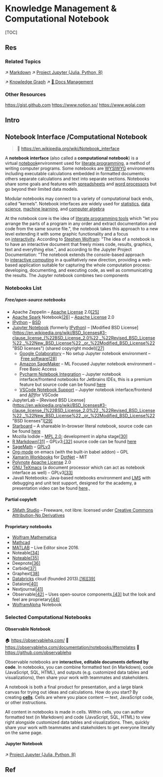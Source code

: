# Knowledge Management & Computational Notebook

[TOC]



## Res
### Related Topics
↗ [Markdown](../../👩‍💻%20Computer%20Languages%20&%20Programming%20Methodology/Other%20Languages%20for%20Specific%20Areas/🪁%20DSL(Domain%20Specific%20Languages)%20&%20GPL(General%20Purpose%20Languages)/Markup%20Languages/Markdown.md)
↗ [Project Jupyter (Julia, Python, R)](../../👩‍💻%20Computer%20Languages%20&%20Programming%20Methodology/Interpreted%20Languages/Python/Python%20Applications%20&%20Programming/Python%20GUI%20Application/Project%20Jupyter%20(Julia,%20Python,%20R).md)

↗ [Knowledge Graph](../../../Data-Oriented%20&%20Human-Centered%20Technologies/Data%20Science/⛏️%20Data%20Mining/Knowledge%20Graph/Knowledge%20Graph.md)
↗ [📇 Docs Management](../../🥷🏼%20Operating%20Systems%20&%20Kernels%20(Engineering%20Part)/Linux%20(Derived%20From%20UNIX%20Family)/Linux%20Free%20Software%20&%20OSS%20(Open%20Source%20Software)/Text%20&%20File%20&%20Dir%20Management/📇%20Docs%20Management.md)


### Other Resources
https://gist.github.com
https://www.notion.so/
https://www.wolai.com



## Intro



## Notebook Interface /Computational Notebook
> 🔗 https://en.wikipedia.org/wiki/Notebook_interface

A **notebook interface** (also called a **computational notebook**) is a virtual [notebook](https://en.wikipedia.org/wiki/Notebook "Notebook")environment used for [literate programming](https://en.wikipedia.org/wiki/Literate_programming "Literate programming"), a method of writing computer programs. Some notebooks are [WYSIWYG](https://en.wikipedia.org/wiki/WYSIWYG "WYSIWYG") environments including executable calculations embedded in formatted documents; others separate calculations and text into separate sections. Notebooks share some goals and features with [spreadsheets](https://en.wikipedia.org/wiki/Spreadsheet "Spreadsheet") and [word processors](https://en.wikipedia.org/wiki/Word_processor "Word processor") but go beyond their limited data models.

Modular notebooks may connect to a variety of computational back ends, called "kernels". Notebook interfaces are widely used for [statistics](https://en.wikipedia.org/wiki/Computational_statistics "Computational statistics"), [data science](https://en.wikipedia.org/wiki/Data_science "Data science"), [machine learning](https://en.wikipedia.org/wiki/Machine_learning "Machine learning"), and [computer algebra](https://en.wikipedia.org/wiki/Computer_algebra "Computer algebra")

At the notebook core is the idea of [literate programming tools](https://en.wikipedia.org/wiki/Literate_programming "Literate programming") which "let you arrange the parts of a program in any order and extract documentation and code from the same source file.", the notebook takes this approach to a new level extending it with some graphic functionality and a focus on [interactivity](https://en.wikipedia.org/wiki/Interactive_computing "Interactive computing"). According to [Stephen Wolfram](https://en.wikipedia.org/wiki/Stephen_Wolfram "Stephen Wolfram"): "The idea of a notebook is to have an interactive document that freely mixes code, results, graphics, text and everything else.", and according to the Jupyter Project Documentation: "The notebook extends the console-based approach to [interactive computing](https://en.wikipedia.org/wiki/Interactive_computing "Interactive computing") in a qualitatively new direction, providing a web-based application suitable for capturing the whole computation process: developing, documenting, and executing code, as well as communicating the results. The Jupyter notebook combines two components


### Notebooks List
##### Free/open-source notebooks
- Apache Zeppelin – [Apache License](https://en.wikipedia.org/wiki/Apache_License "Apache License") 2.0[[25]](https://en.wikipedia.org/wiki/Notebook_interface#cite_note-25)
- [Apache Spark](https://en.wikipedia.org/wiki/Apache_Spark "Apache Spark") Notebook[[26]](https://en.wikipedia.org/wiki/Notebook_interface#cite_note-26) – [Apache License](https://en.wikipedia.org/wiki/Apache_License "Apache License") 2.0
- [IPython](https://en.wikipedia.org/wiki/IPython "IPython") – [BSD](https://en.wikipedia.org/wiki/BSD_licenses "BSD licenses")
- [Jupyter Notebook](https://en.wikipedia.org/wiki/Project_Jupyter#Jupyter_Notebook "Project Jupyter") (formerly [IPython](https://en.wikipedia.org/wiki/IPython "IPython")) – [Modified BSD License](https://en.wikipedia.org/wiki/BSD_licenses#3-clause_license_(%22BSD_License_2.0%22,_%22Revised_BSD_License%22,_%22New_BSD_License%22,_or_%22Modified_BSD_License%22 "BSD licenses") (shared copyright model)[[27]](https://en.wikipedia.org/wiki/Notebook_interface#cite_note-27)
    - [Google Colaboratory](https://colab.research.google.com/notebooks/intro.ipynb) – No setup Jupyter notebook environment – [Free software](https://en.wikipedia.org/wiki/Free_software "Free software")[[28]](https://en.wikipedia.org/wiki/Notebook_interface#cite_note-28)
    - [Amazon SageMaker](https://aws.amazon.com/sagemaker/) – ML Focused Jupyter notebook environment – Free Basic Access
    - [Pycharm Notebook Integration](https://www.jetbrains.com/help/pycharm/jupyter-notebook-support.html) – Jupyter notebook interface/frontend notebooks for Jetbrains IDEs, this is a premium feature but source code can be found [here](https://github.com/JetBrains/intellij-ipnb)
    - [VSCode Notebook Support](https://code.visualstudio.com/docs/python/jupyter-support) – Jupyter notebook interface/frontend and [API](https://code.visualstudio.com/api/extension-guides/notebook)for VSCode
- JupyterLab – [Revised BSD License](https://en.wikipedia.org/wiki/BSD_licenses#3-clause_license_(%22BSD_License_2.0%22,_%22Revised_BSD_License%22,_%22New_BSD_License%22,_or_%22Modified_BSD_License%22 "BSD licenses")[[29]](https://en.wikipedia.org/wiki/Notebook_interface#cite_note-29)
- [Starboard](https://starboard.gg/) – A shareable In-browser literal notebook, source code can be found [here](https://github.com/gzuidhof/starboard-notebook)
- Mozilla Iodide – [MPL 2.0](https://en.wikipedia.org/wiki/Mozilla_Public_License "Mozilla Public License"); development in alpha stage[[30]](https://en.wikipedia.org/wiki/Notebook_interface#cite_note-30)
- [R Markdown](https://rmarkdown.rstudio.com/)[[31]](https://en.wikipedia.org/wiki/Notebook_interface#cite_note-31) – GPLv3;[[32]](https://en.wikipedia.org/wiki/Notebook_interface#cite_note-32) source code can be found [here](https://github.com/rstudio/rmarkdown)
- [SageMath](https://en.wikipedia.org/wiki/SageMath "SageMath") – [GPLv3](https://en.wikipedia.org/wiki/GPLv3 "GPLv3")
- [Org-mode](https://en.wikipedia.org/wiki/Org-mode "Org-mode") on emacs (with the built-in babel addon) – GPL
- [Xamarin Workbooks](https://docs.microsoft.com/en-us/xamarin/tools/workbooks/) for [DotNet](https://en.wikipedia.org/wiki/DotNet_Core "DotNet Core") – MIT
- [Polynote](https://polynote.org/) [Apache License](https://en.wikipedia.org/wiki/Apache_License "Apache License") 2.0
- [GNU TeXmacs](https://en.wikipedia.org/wiki/GNU_TeXmacs "GNU TeXmacs") (a document processor which can act as notebook interface as well) – GPLv3[[33]](https://en.wikipedia.org/wiki/Notebook_interface#cite_note-33)
- Javalí Notebooks: Java-based notebooks environment and [LMS](https://en.wikipedia.org/wiki/Learning_management_system "Learning management system") with debugging and unit test support, designed for the academy, a presentation video can be found [here](https://www.youtube.com/watch?v=SmprxYB86mg).,
#### Partial copyleft
- [SMath Studio](https://en.wikipedia.org/wiki/SMath_Studio "SMath Studio") – Freeware, not libre: licensed under [Creative Commons Attribution-No Derivatives](https://en.wikipedia.org/wiki/Creative_Commons_licenses "Creative Commons licenses")
#### Proprietary notebooks
- [Wolfram Mathematica](https://en.wikipedia.org/wiki/Wolfram_Mathematica "Wolfram Mathematica")
- [Mathcad](https://en.wikipedia.org/wiki/Mathcad "Mathcad")
- [MATLAB](https://en.wikipedia.org/wiki/MATLAB "MATLAB") – Live Editor since 2016.
- Noteable[[34]](https://en.wikipedia.org/wiki/Notebook_interface#cite_note-34)
- [Noteable](https://en.wikipedia.org/w/index.php?title=Noteable&action=edit&redlink=1 "Noteable (page does not exist)")[[35]](https://en.wikipedia.org/wiki/Notebook_interface#cite_note-35)
- Deepnote[[36]](https://en.wikipedia.org/wiki/Notebook_interface#cite_note-36)
- Carbide[[37]](https://en.wikipedia.org/wiki/Notebook_interface#cite_note-37)
- Graphext[[38]](https://en.wikipedia.org/wiki/Notebook_interface#cite_note-38)
- [Databricks](https://en.wikipedia.org/wiki/Databricks "Databricks") cloud (founded 2013).[[16]](https://en.wikipedia.org/wiki/Notebook_interface#cite_note-:0-16)[[39]](https://en.wikipedia.org/wiki/Notebook_interface#cite_note-39)
- Datalore[[40]](https://en.wikipedia.org/wiki/Notebook_interface#cite_note-40)
- Nextjournal[[41]](https://en.wikipedia.org/wiki/Notebook_interface#cite_note-41)
- Observable[[42]](https://en.wikipedia.org/wiki/Notebook_interface#cite_note-42) – Uses open-source components,[[43]](https://en.wikipedia.org/wiki/Notebook_interface#cite_note-43) but the look and feel are proprietary[[44]](https://en.wikipedia.org/wiki/Notebook_interface#cite_note-44)
- [WolframAlpha](https://en.wikipedia.org/wiki/WolframAlpha "WolframAlpha") Notebook


### Selected Computational Notebooks
#### Observable Notebook
🏠 https://observablehq.com/
📂 https://observablehq.com/documentation/notebooks/#templates
🚧 https://github.com/observablehq

Observable notebooks are **interactive, editable documents defined by code**. In notebooks, you can combine formatted text (in Markdown), code (JavaScript, SQL, HTML), and outputs (e.g. customized data tables and visualizations), then share your work with teammates and stakeholders.

A notebook is both a final product for presentation, and a large blank canvas for trying out ideas and calculations. How do you start? By creating **[cells](https://observablehq.com/documentation/cells/)**. Cells are where you place content — text, JavaScript code, or other instructions.

All content in notebooks is made in cells. Within cells, you can author formatted text (in Markdown) and code (JavaScript, SQL, HTML) to view right alongside customized data tables and visualizations. Then, quickly share your work with teammates and stakeholders to get everyone literally on the same page.
#### Jupyter Notebook
↗ [Project Jupyter (Julia, Python, R)](../../👩‍💻%20Computer%20Languages%20&%20Programming%20Methodology/Interpreted%20Languages/Python/Python%20Applications%20&%20Programming/Python%20GUI%20Application/Project%20Jupyter%20(Julia,%20Python,%20R).md)



## Ref
[Notebook interface | Wikipedia]: https://en.wikipedia.org/wiki/Notebook_interface
